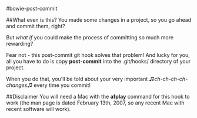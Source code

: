 #bowie-post-commit

##What even is this?
You made some changes in a project, so you go ahead and commit them, right?

But *what if* you could make the process of committing so much more rewarding?

Fear not - this post-commit git hook solves that problem! And lucky for you, all you have to do is copy **post-commit** into the .git/hooks/ directory of your project.

When you do that, you'll be told about your very important ♫*ch-ch-ch-ch-changes*♫ every time you commit!


##Disclaimer
You will need a Mac with the **afplay** command for this hook to work (the man page is dated February 13th, 2007, so any recent Mac with recent software will work).
